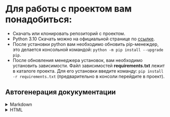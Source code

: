 # Для работы с проектом вам понадобиться: #
* Скачать или клонировать репозиторий с проектом.
* Python 3.10 Скачать можно на официальной странице по [ссылке](https://www.python.org/downloads/).
* После установки python вам необходимо обновить pip-менеждер, это делается консольной командой: `python -m pip install --upgrade pip`.
* После обновления менеджера установок, вам необходимо установить зависимости. Файл зависимостей **requirements.txt** лежит в каталоге проекта. Для его установки введите команду: `pip install -r requirements.txt` (предварительно в консоли перейдите в проект).

## Автогенерация докукументации
<details><summary>Markdown</summary>

   <!DOCTYPE html><html lang=en> <head><link rel=stylesheet type=text/css href="https://fonts.googleapis.com/css?family=Overpass:300,400,600,800"><link rel=stylesheet type=text/css href=schema_doc.css></head> <body onload=anchorOnLoad(); id=root><h1>Config</h1> <div class=breadcrumbs></div><span class="badge badge-dark value-type">Type: object</span><br> <div class=accordion id=accordiondata_from> <div class=card> <div class=card-header id=headingdata_from> <h2 class=mb-0> <button class="btn btn-link property-name-button" type=button data-toggle=collapse data-target=#data_from aria-expanded aria-controls=data_from onclick="setAnchor('#data_from')"><span class=property-name>data_from</span></button> </h2> </div> <div id=data_from class="collapse property-definition-div" aria-labelledby=headingdata_from data-parent=#accordiondata_from> <div class="card-body pl-5"> <div class=breadcrumbs>root <svg width=1em height=1em viewbox="0 0 16 16" class="bi bi-arrow-right-short" fill=currentColor xmlns=http://www.w3.org/2000/svg> <path fill-rule=evenodd d="M4 8a.5.5 0 0 1 .5-.5h5.793L8.146 5.354a.5.5 0 1 1 .708-.708l3 3a.5.5 0 0 1 0 .708l-3 3a.5.5 0 0 1-.708-.708L10.293 8.5H4.5A.5.5 0 0 1 4 8z"/> </svg> <a href=#data_from onclick="anchorLink('data_from')">data_from</a></div><span class="badge badge-dark value-type">Type: string</span> <span class="badge badge-success default-value">Default: "01.1993"</span><br> <span class=description><p>Дата начала отсчёта</p> </span> </div> </div> </div> </div> <div class=accordion id=accordiondata_to> <div class=card> <div class=card-header id=headingdata_to> <h2 class=mb-0> <button class="btn btn-link property-name-button" type=button data-toggle=collapse data-target=#data_to aria-expanded aria-controls=data_to onclick="setAnchor('#data_to')"><span class=property-name>data_to</span></button> </h2> </div> <div id=data_to class="collapse property-definition-div" aria-labelledby=headingdata_to data-parent=#accordiondata_to> <div class="card-body pl-5"> <div class=breadcrumbs>root <svg width=1em height=1em viewbox="0 0 16 16" class="bi bi-arrow-right-short" fill=currentColor xmlns=http://www.w3.org/2000/svg> <path fill-rule=evenodd d="M4 8a.5.5 0 0 1 .5-.5h5.793L8.146 5.354a.5.5 0 1 1 .708-.708l3 3a.5.5 0 0 1 0 .708l-3 3a.5.5 0 0 1-.708-.708L10.293 8.5H4.5A.5.5 0 0 1 4 8z"/> </svg> <a href=#data_to onclick="anchorLink('data_to')">data_to</a></div><span class="badge badge-dark value-type">Type: string</span> <span class="badge badge-success default-value">Default: "08.2022"</span><br> <span class=description><p>Дата окончания отсчёта</p> </span> </div> </div> </div> </div> <div class=accordion id=accordionmethod_write> <div class=card> <div class=card-header id=headingmethod_write> <h2 class=mb-0> <button class="btn btn-link property-name-button" type=button data-toggle=collapse data-target=#method_write aria-expanded aria-controls=method_write onclick="setAnchor('#method_write')"><span class=property-name>method_write</span></button> </h2> </div> <div id=method_write class="collapse property-definition-div" aria-labelledby=headingmethod_write data-parent=#accordionmethod_write> <div class="card-body pl-5"> <div class=breadcrumbs>root <svg width=1em height=1em viewbox="0 0 16 16" class="bi bi-arrow-right-short" fill=currentColor xmlns=http://www.w3.org/2000/svg> <path fill-rule=evenodd d="M4 8a.5.5 0 0 1 .5-.5h5.793L8.146 5.354a.5.5 0 1 1 .708-.708l3 3a.5.5 0 0 1 0 .708l-3 3a.5.5 0 0 1-.708-.708L10.293 8.5H4.5A.5.5 0 0 1 4 8z"/> </svg> <a href=#method_write onclick="anchorLink('method_write')">method_write</a></div><span class="badge badge-dark value-type">Type: enum (of string)</span> <span class="badge badge-success default-value">Default: "json"</span><br> <span class=description><p>Метод записи</p> </span><div class=enum-value id=method_write_enum> <h4>Must be one of:</h4> <ul class=list-group><li class="list-group-item enum-item">"json"</li><li class="list-group-item enum-item">"csv"</li><li class="list-group-item enum-item">"all"</li></ul> </div> </div> </div> </div> </div> <footer> <p class=generated-by-footer>Generated using <a href=https://github.com/coveooss/json-schema-for-humans>json-schema-for-humans</a> on 2022-08-08 at 17:55:56 +0300</p> </footer></body> </html>
 
</details>
<details><summary>HTML</summary>

![Screenshot](parse/schema/preview.png)

</details>
